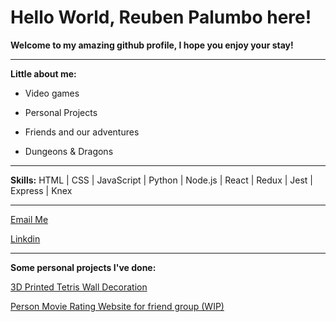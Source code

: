 # Hello World, Reuben Palumbo here!

**Welcome to my amazing github profile, I hope you enjoy your stay!**

---

**Little about me:**

- Video games

- Personal Projects

- Friends and our adventures

- Dungeons & Dragons

---

**Skills:** HTML | CSS | JavaScript | Python | Node.js | React | Redux | Jest | Express | Knex

---

[Email Me](reubensandwichthe1st@gmail.com)

[Linkdin](https://www.linkedin.com/in/reuben-palumbo/)

---

**Some personal projects I've done:**

[3D Printed Tetris Wall Decoration](https://www.instagram.com/p/B93QBV4BkpS/?utm_source=ig_web_copy_link)

[Person Movie Rating Website for friend group (WIP)](https://movienknights.netlify.app/)
